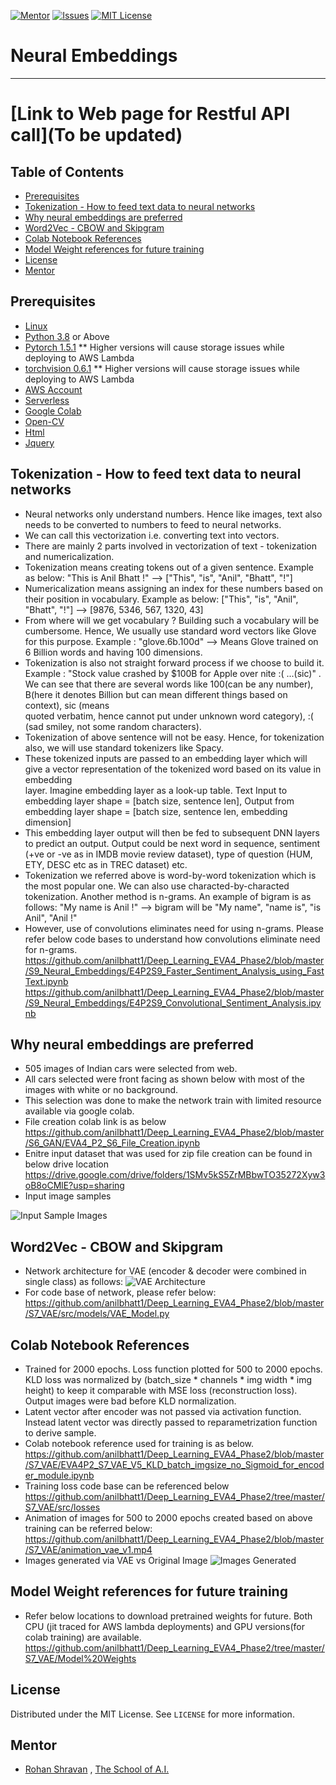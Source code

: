 <!-- PROJECT SHIELDS -->
<!--
*** I'm using markdown "reference style" links for readability.
*** Reference links are enclosed in brackets [ ] instead of parentheses ( ).
*** See the bottom of this document for the declaration of the reference variables
*** for contributors-url, forks-url, etc. This is an optional, concise syntax you may use.
*** https://www.markdownguide.org/basic-syntax/#reference-style-links
-->
[![Mentor][mentor-shield]][mentor-url]
[![Issues][issues-shield]][issues-url]
[![MIT License][license-shield]][license-url]

# Neural Embeddings
________

# [Link to Web page for Restful API call](To be updated)

<!-- TABLE OF CONTENTS -->
## Table of Contents

* [Prerequisites](#prerequisites)
* [Tokenization - How to feed text data to neural networks](#tokenization)
* [Why neural embeddings are preferred](#neuralembeddings)
* [Word2Vec - CBOW and Skipgram](#word2vec)
* [Colab Notebook References](#Colab-Notebook-References)
* [Model Weight references for future training](#model-weights)
* [License](#license)
* [Mentor](#mentor)

## Prerequisites

* [Linux](https://www.tutorialspoint.com/ubuntu/index.htm)
* [Python 3.8](https://www.python.org/downloads/) or Above
* [Pytorch 1.5.1](https://pytorch.org/) ** Higher versions will cause storage issues while deploying to AWS Lambda 
* [torchvision 0.6.1](https://pytorch.org/docs/stable/torchvision/index.html) ** Higher versions will cause storage issues while deploying to AWS Lambda
* [AWS Account](https://aws.amazon.com/free/?all-free-tier.sort-by=item.additionalFields.SortRank&all-free-tier.sort-order=asc)
* [Serverless](https://www.serverless.com/) 
* [Google Colab](https://colab.research.google.com/)
* [Open-CV](https://pypi.org/project/opencv-python/)
* [Html](https://www.w3schools.com/html/)
* [Jquery](https://jquery.com/)

<!-- tokenization -->
## Tokenization - How to feed text data to neural networks
- Neural networks only understand numbers. Hence like images, text also needs to be converted to numbers to feed to neural networks.
- We can call this vectorization i.e. converting text into vectors. 
- There are mainly 2 parts involved in vectorization of text - tokenization and numericalization.
- Tokenization means creating tokens out of a given sentence. Example as below:
  "This is Anil Bhatt !" --> ["This", "is", "Anil", "Bhatt", "!"]
- Numericalization means assigning an index for these numbers based on their position in vocabulary. Example as below:
  ["This", "is", "Anil", "Bhatt", "!"] --> [9876, 5346, 567, 1320, 43]
- From where will we get vocabulary ? Building such a vocabulary will be cumbersome. Hence, We usually use standard word vectors like Glove for this purpose.
  Example : "glove.6b.100d" --> Means Glove trained on 6 Billion words and having 100 dimensions.
- Tokenization is also not straight forward process if we choose to build it. Example : "Stock value crashed by $100B for Apple over nite :( ...(sic)" . We 
  can see that there are several words like 100(can be any number), B(here it denotes Billion but can mean different things based on context), sic (means  
  quoted verbatim, hence cannot put under unknown word category), :( (sad smiley, not some random characters).
- Tokenization of above sentence will not be easy. Hence, for tokenization also, we will use standard tokenizers like Spacy.  
- These tokenized inputs are passed to an embedding layer which will give a vector representation of the tokenized word based on its value in embedding   
  layer. Imagine embedding layer as a look-up table. 
  Text Input to embedding layer shape = [batch size, sentence len], Output from embedding layer shape = [batch size, sentence len, embedding dimension]
- This embedding layer output will then be fed to subsequent DNN layers to predict an output. Output could be next word in sequence, sentiment (+ve or -ve as 
  in IMDB movie review dataset), type of question (HUM, ETY, DESC etc as in TREC dataset) etc.
- Tokenization we referred above is word-by-word tokenization which is the most popular one. We can also use characted-by-characted tokenization. Another 
  method is n-grams. An example of bigram is as follows: "My name is Anil !" --> bigram will be "My name", "name is", "is Anil", "Anil !"
- However, use of convolutions eliminates need for using n-grams. Please refer below code bases to understand how convolutions eliminate need for n-grams.
  https://github.com/anilbhatt1/Deep_Learning_EVA4_Phase2/blob/master/S9_Neural_Embeddings/E4P2S9_Faster_Sentiment_Analysis_using_FastText.ipynb
  https://github.com/anilbhatt1/Deep_Learning_EVA4_Phase2/blob/master/S9_Neural_Embeddings/E4P2S9_Convolutional_Sentiment_Analysis.ipynb

<!-- neuralembeddings -->
## Why neural embeddings are preferred
- 505 images of Indian cars were selected from web.
- All cars selected were front facing as shown below with most of the images with white or no background.
- This selection was done to make the network train with limited resource available via google colab.
- File creation colab link is as below
 https://github.com/anilbhatt1/Deep_Learning_EVA4_Phase2/blob/master/S6_GAN/EVA4_P2_S6_File_Creation.ipynb
- Enitre input dataset that was used for zip file creation can be found in below drive location
 https://drive.google.com/drive/folders/1SMv5kS5ZrMBbwTO35272Xyw3oB8oCMlE?usp=sharing
- Input image samples

 ![Input Sample Images](https://github.com/anilbhatt1/Deep_Learning_EVA4_Phase2/blob/master/S6_GAN/Readme_Contents/Input%20Sample%20images.png)

<!-- word2vec -->
## Word2Vec - CBOW and Skipgram
- Network architecture for VAE (encoder & decoder were combined in single class) as follows:
![VAE Architecture](https://github.com/anilbhatt1/Deep_Learning_EVA4_Phase2/blob/master/S7_VAE/Readme_Content/VAE_DNN_Architecture.jpg)
- For code base of network, please refer below:
https://github.com/anilbhatt1/Deep_Learning_EVA4_Phase2/blob/master/S7_VAE/src/models/VAE_Model.py

<!-- Colab Notebook References -->
## Colab Notebook References
-	Trained for 2000 epochs. Loss function plotted for 500 to 2000 epochs. KLD loss was normalized by (batch_size * channels * img width * img height) to keep it comparable with MSE loss (reconstruction loss). Output images were bad before KLD normalization.
- Latent vector after encoder was not passed via activation function. Instead latent vector was directly passed to reparametrization function to derive sample.
- Colab notebook reference used for training is as below.
https://github.com/anilbhatt1/Deep_Learning_EVA4_Phase2/blob/master/S7_VAE/EVA4P2_S7_VAE_V5_KLD_batch_imgsize_no_Sigmoid_for_encoder_module.ipynb 
- Training loss code base can be referenced below
https://github.com/anilbhatt1/Deep_Learning_EVA4_Phase2/tree/master/S7_VAE/src/losses
-	Animation of images for 500 to 2000 epochs created based on above training can be referred below:
https://github.com/anilbhatt1/Deep_Learning_EVA4_Phase2/blob/master/S7_VAE/animation_vae_v1.mp4
- Images generated via VAE vs Original Image
![Images Generated](https://github.com/anilbhatt1/Deep_Learning_EVA4_Phase2/blob/master/S7_VAE/Readme_Content/Generated%20vs%20Original.jpg)

<!-- Model weight References -->
## Model Weight references for future training
- Refer below locations to download pretrained weights for future. Both CPU (jit traced for AWS lambda deployments) and GPU versions(for colab training) are available.
https://github.com/anilbhatt1/Deep_Learning_EVA4_Phase2/tree/master/S7_VAE/Model%20Weights

<!-- LICENSE -->
## License

Distributed under the MIT License. See `LICENSE` for more information.

<!-- MENTOR -->
## Mentor

* [Rohan Shravan](https://www.linkedin.com/in/rohanshravan/) , [The School of A.I.](https://theschoolof.ai/)

<!-- MARKDOWN LINKS & IMAGES -->
<!-- https://www.markdownguide.org/basic-syntax/#reference-style-links -->
[mentor-shield]: https://img.shields.io/badge/Mentor-mentor-yellowgreen
[mentor-url]: https://www.linkedin.com/in/rohanshravan/
[forks-shield]: https://img.shields.io/github/forks/othneildrew/Best-README-Template.svg?style=flat-square
[forks-url]: https://github.com/othneildrew/Best-README-Template/network/members
[stars-shield]: https://img.shields.io/github/stars/othneildrew/Best-README-Template.svg?style=flat-square
[stars-url]: https://github.com/othneildrew/Best-README-Template/stargazers
[issues-shield]: https://img.shields.io/github/issues/othneildrew/Best-README-Template.svg?style=flat-square
[issues-url]: https://github.com/othneildrew/Best-README-Template/issues
[license-shield]: https://img.shields.io/github/license/othneildrew/Best-README-Template.svg?style=flat-square
[license-url]: https://github.com/anilbhatt1/Deep_Learning_EVA4_Phase2/blob/master/LICENSE.txt
[linkedin-shield]: https://img.shields.io/badge/-LinkedIn-black.svg?style=flat-square&logo=linkedin&colorB=555



